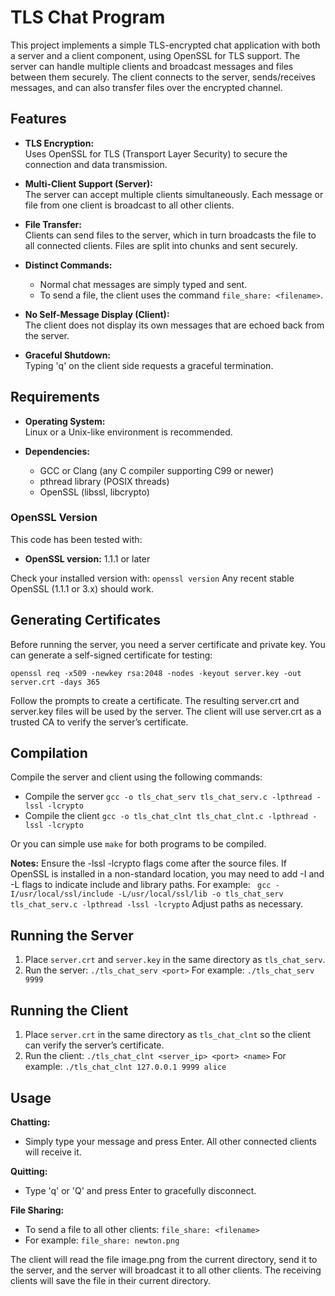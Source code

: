 # TLS Chat Program

This project implements a simple TLS-encrypted chat application with both a server and a client component, using OpenSSL for TLS support. The server can handle multiple clients and broadcast messages and files between them securely. The client connects to the server, sends/receives messages, and can also transfer files over the encrypted channel.

## Features

- **TLS Encryption:**  
  Uses OpenSSL for TLS (Transport Layer Security) to secure the connection and data transmission.

- **Multi-Client Support (Server):**  
  The server can accept multiple clients simultaneously. Each message or file from one client is broadcast to all other clients.

- **File Transfer:**  
  Clients can send files to the server, which in turn broadcasts the file to all connected clients. Files are split into chunks and sent securely.

- **Distinct Commands:**
  - Normal chat messages are simply typed and sent.
  - To send a file, the client uses the command `file_share: <filename>`.

- **No Self-Message Display (Client):**  
  The client does not display its own messages that are echoed back from the server.

- **Graceful Shutdown:**  
  Typing 'q' on the client side requests a graceful termination.

## Requirements

- **Operating System:**  
  Linux or a Unix-like environment is recommended.

- **Dependencies:**  
  - GCC or Clang (any C compiler supporting C99 or newer)
  - pthread library (POSIX threads)
  - OpenSSL (libssl, libcrypto)

### OpenSSL Version

This code has been tested with:  
- **OpenSSL version:** 1.1.1 or later

Check your installed version with: `openssl version`
Any recent stable OpenSSL (1.1.1 or 3.x) should work.

## Generating Certificates

Before running the server, you need a server certificate and private key. You can generate a self-signed certificate for testing:

`
openssl req -x509 -newkey rsa:2048 -nodes -keyout server.key -out server.crt -days 365
`

Follow the prompts to create a certificate. The resulting server.crt and server.key files will be used by the server.
The client will use server.crt as a trusted CA to verify the server’s certificate.

## Compilation

Compile the server and client using the following commands:
- Compile the server
`gcc -o tls_chat_serv tls_chat_serv.c -lpthread -lssl -lcrypto`
- Compile the client
`gcc -o tls_chat_clnt tls_chat_clnt.c -lpthread -lssl -lcrypto`

Or you can simple use `make` for both programs to be compiled.

**Notes:**
Ensure the -lssl -lcrypto flags come after the source files.
If OpenSSL is installed in a non-standard location, you may need to add -I and -L flags to indicate include and library paths. For example: 
` 
gcc -I/usr/local/ssl/include -L/usr/local/ssl/lib -o tls_chat_serv tls_chat_serv.c -lpthread -lssl -lcrypto
`
Adjust paths as necessary.

## Running the Server
1. Place `server.crt` and `server.key` in the same directory as `tls_chat_serv`.
2. Run the server: `./tls_chat_serv <port>`
   For example: `./tls_chat_serv 9999`

## Running the Client
1. Place `server.crt` in the same directory as `tls_chat_clnt` so the client can verify the server’s certificate.
2. Run the client: `./tls_chat_clnt <server_ip> <port> <name>`
   For example: `./tls_chat_clnt 127.0.0.1 9999 alice`

## Usage
**Chatting:**
- Simply type your message and press Enter. All other connected clients will receive it.

**Quitting:**
- Type 'q' or 'Q' and press Enter to gracefully disconnect.

**File Sharing:**
- To send a file to all other clients: `file_share: <filename>`
- For example: `file_share: newton.png`

The client will read the file image.png from the current directory, send it to the server, and the server will broadcast it to all other clients. The receiving clients will save the file in their current directory.
